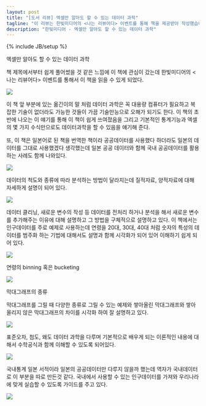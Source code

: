 ```yaml
---
layout: post
title: "[도서 리뷰] 엑셀만 알아도 할 수 있는 데이터 과학"
tagline: "이 리뷰는 한빛미디어의 <나는 리뷰어다> 이벤트를 통해 책을 제공받아 작성했습니다. "
description: "한빛미디어 - 엑셀만 알아도 할 수 있는 데이터 과학" 
---
```


{% include JB/setup %}

엑셀만 알아도 할 수 있는 데이터 과학


책 제목에서부터 쉽게 풀어썼을 것 같은 느낌에 이 책에 관심이 갔는데 한빛미디어의 <나는 리뷰어다> 이벤트를 통해서 이 책을 읽을 수 있게 되었다.

<img src="https://i.imgur.com/SRn8giY.jpg">



이 책 앞 부분에 있는 옮긴이의 말 처럼 데이터 과학은 꼭 대용량 컴퓨터가 필요하고 복잡한 기술이 없더라도 가능한 것들이 가끔 기술만능으로 오해가 되기도 한다. 이 책의 초반에 나오는 이 얘기를 통해 이 책이 쉽게 쓰여졌음을 그리고 기본적인 통계기능과 엑셀의 몇 가지 수식만으로도 데이터과학을 할 수 있음을 얘기해 준다.

또, 이 책은 일본어로 된 책을 번역한 책이라 공공데이터를 사용했다 하더라도 일본의 데이터를 그대로 사용했겠다 생각했는데 일본 공공 데이터와 함께 국내 공공데이터를 활용하는 사례도 함께 나와있다.


<img src="https://i.imgur.com/7VEAoFm.jpg">



데이터의 척도와 종류에 따라 분석하는 방법이 달라지는데
질적자료, 양적자료에 대해 자세하게 설명이 되어 있다.

<img src="https://i.imgur.com/liwbtrk.jpg">



데이터 클리닝, 새로운 변수의 작성 등 데이터를 전처리 하거나 분석을 해서 새로운 변수를 추가해주는 이유에 대해 설명하고 그 방법을 구체적으로 설명하고 있다.
이 책에서는 인구데이터를 주로 예제로 사용하는데
연령을 20대, 30대, 40대 처럼 숫자의 특성의 데이터를 범주화 하는 기법에 대해서도 설명과 함께 시각화가 되어 있어 이해하기 쉽게 되어 있다. 


<img src="https://i.imgur.com/lXFK2JG.jpg">



연령의 binning 혹은 bucketing

<img src="https://i.imgur.com/GUwzL6W.jpg">



막대그래프의 종류

막대그래프를 그릴 때 다양한 종류로 그릴 수 있는 예제와 쌓아올린 막대그래프와 쌓아올리지 않은 막대그래프의 차이를 시각화 하여 잘 설명하고 있다.

<img src="https://i.imgur.com/AXqiPZ6.jpg">



표준오차, 첨도, 왜도
데이터 과학을 다루며 기본적으로 배우게 되는 이론적인 내용에 대해서 수학공식과 함께 이해할 수 있도록 되어있다.

<img src="https://i.imgur.com/stc6CA6.jpg">


국내통계
일본 서적이라 일본의 공공데이터만 다루지 않을까 했는데 역자가 국내데이터로 이 부분을 따로 만든것 같다. 국내에서 사용할 수 있는 인구데이터를 가져와 우리나라에 맞게 실습할 수 있도록 가이드를 주고 있다. 

<img src="https://i.imgur.com/TnfkGIc.jpg">

